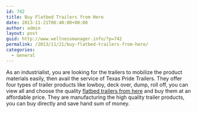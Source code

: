 ```yaml
---
id: 742
title: Buy Flatbed Trailers from Here
date: 2013-11-21T06:40:00+00:00
author: admin
layout: post
guid: http://www.wellnessmanager.info/?p=742
permalink: /2013/11/21/buy-flatbed-trailers-from-here/
categories:
  - General
---
```

As an industrialist, you are looking for the trailers to mobilize the product materials easily, then avail the service of Texas Pride Trailers. They offer four types of trailer products like lowboy, deck over, dump, roll off, you can view all and choose the quality [flatbed trailers from here](http://www.texaspridetrailers.com) and buy them at an affordable price. They are manufacturing the high quality trailer products, you can buy directly and save hand sum of money.